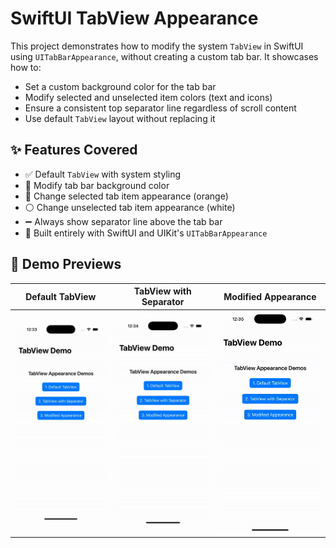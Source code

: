 # SwiftUI TabView Appearance

This project demonstrates how to modify the system `TabView` in SwiftUI using `UITabBarAppearance`, without creating a custom tab bar. It showcases how to:

- Set a custom background color for the tab bar
- Modify selected and unselected item colors (text and icons)
- Ensure a consistent top separator line regardless of scroll content
- Use default `TabView` layout without replacing it

## ✨ Features Covered

- ✅ Default `TabView` with system styling
- 🎨 Modify tab bar background color
- 🔸 Change selected tab item appearance (orange)
- ⚪️ Change unselected tab item appearance (white)
- ➖ Always show separator line above the tab bar
- 📱 Built entirely with SwiftUI and UIKit's `UITabBarAppearance`

## 📸 Demo Previews

| Default TabView | TabView with Separator | Modified Appearance |
| - | - | - |
| ![Default TabView](demos/default-tabview.gif) | ![TabView with Separator](demos/tabview-separator.gif) | ![Modified Appearance](demos/tabview-modified.gif) |
